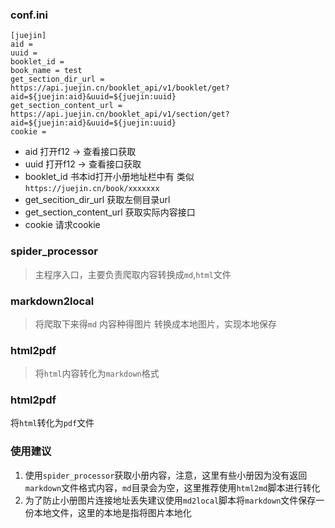 ### conf.ini
```editorconfig
[juejin]
aid = 
uuid = 
booklet_id = 
book_name = test
get_section_dir_url = https://api.juejin.cn/booklet_api/v1/booklet/get?aid=${juejin:aid}&uuid=${juejin:uuid}
get_section_content_url = https://api.juejin.cn/booklet_api/v1/section/get?aid=${juejin:aid}&uuid=${juejin:uuid}
cookie =
```
- aid 打开f12 -> 查看接口获取
- uuid 打开f12 -> 查看接口获取
- booklet_id 书本id打开小册地址栏中有 类似`https://juejin.cn/book/xxxxxxx`
- get_secition_dir_url 获取左侧目录url
- get_section_content_url 获取实际内容接口
- cookie 请求cookie
### spider_processor
> 主程序入口，主要负责爬取内容转换成`md`,`html`文件

### markdown2local
> 将爬取下来得`md` 内容种得图片 转换成本地图片，实现本地保存

### html2pdf
> 将`html`内容转化为`markdown`格式

### html2pdf
将`html`转化为`pdf`文件

### 使用建议
1. 使用`spider_processor`获取小册内容，注意，这里有些小册因为没有返回`markdown`文件格式内容，`md`目录会为空，这里推荐使用`html2md`脚本进行转化
2. 为了防止小册图片连接地址丢失建议使用`md2local`脚本将`markdown`文件保存一份本地文件，这里的本地是指将图片本地化